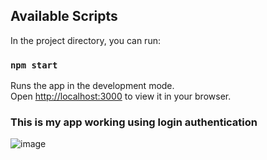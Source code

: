 
## Available Scripts

In the project directory, you can run:

### `npm start`

Runs the app in the development mode.\
Open [http://localhost:3000](http://localhost:3000) to view it in your browser.

### This is my app working using login authentication

![image](https://github.com/mhimavarsha/my-app/assets/70103173/844e858e-89aa-4534-a669-2fd081d005e7)


